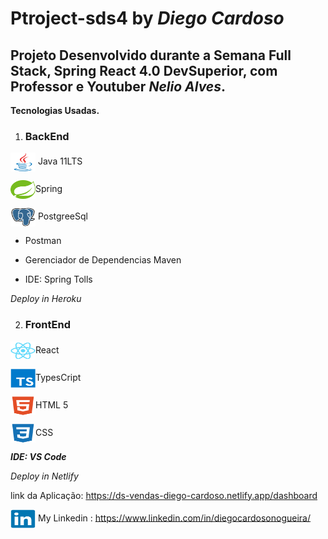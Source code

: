 # Ptroject-sds4 by *Diego Cardoso*


## Projeto Desenvolvido durante a Semana Full Stack, Spring React 4.0 DevSuperior,  com Professor e Youtuber *Nelio Alves*.

**Tecnologias Usadas.**


1.  ### BackEnd

<img align="center" alt="Diego-Java" height="30" width="40" src="https://raw.githubusercontent.com/devicons/devicon/master/icons/java/java-original.svg"> Java 11LTS


<img align="center" alt="Diego-Spring" height="30" width="40" src="https://raw.githubusercontent.com/devicons/devicon/master/icons/spring/spring-original.svg">Spring


<img align="center" alt="Diego-Java" height="30" width="40" src="https://raw.githubusercontent.com/devicons/devicon/master/icons/postgresql/postgresql-original.svg"> PostgreeSql

* Postman
* Gerenciador de Dependencias Maven

* IDE: Spring Tolls

*Deploy in Heroku*

2. ### FrontEnd
<img align="center" alt="Diego-Java" height="30" width="40" src="https://raw.githubusercontent.com/devicons/devicon/master/icons/react/react-original.svg">React


<img align="center" alt="Diego-ts" height="30" width="40" src="https://raw.githubusercontent.com/devicons/devicon/master/icons/typescript/typescript-plain.svg">TypesCript



 <img align="center" alt="Rafa-Html5" height="30" width="40" src="https://raw.githubusercontent.com/devicons/devicon/master/icons/html5/html5-plain.svg">HTML 5


<img align="center" alt="Rafa-CSS" height="30" width="40" src="https://raw.githubusercontent.com/devicons/devicon/master/icons/css3/css3-plain.svg">CSS


***IDE: VS Code***

*Deploy in Netlify*

link da Aplicação:
<https://ds-vendas-diego-cardoso.netlify.app/dashboard>

<img align="center" alt="Diego" height="30" width="40" src="https://raw.githubusercontent.com/devicons/devicon/master/icons/linkedin/linkedin-original.svg"> My Linkedin : <https://www.linkedin.com/in/diegocardosonogueira/>




